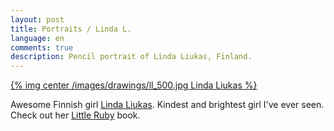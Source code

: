 ```yaml
---
layout: post
title: Portraits / Linda L.
language: en
comments: true
description: Pencil portrait of Linda Liukas, Finland.
---
```


[{% img center /images/drawings/ll_500.jpg Linda Liukas %}](/images/drawings/ll.jpg)

Awesome Finnish girl [Linda Liukas](http://lindaliukas.fi). Kindest and brightest girl I've ever seen. Check out her [Little Ruby](http://konichiwaruby.tumblr.com) book.
